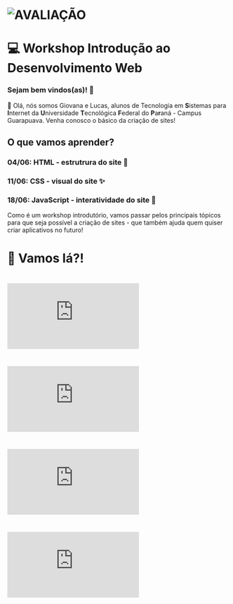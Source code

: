 # ![AVALIAÇÃO](https://forms.gle/EHdAd7vLzVdJrgD78)

# 💻 Workshop Introdução ao Desenvolvimento Web

### Sejam bem vindos(as)! 🎉  

👋 Olá, nós somos Giovana e Lucas, alunos de Tecnologia em **S**istemas para **I**nternet da **U**niversidade **T**ecnológica **F**ederal do **P**a**r**aná - Campus Guarapuava.
Venha conosco o básico da criação de sites!

## O que vamos aprender?
### 04/06: HTML - estrutrura do site 🧬
### 11/06: CSS - visual do site ✨
### 18/06: JavaScript - interatividade do site 💃
Como é um workshop introdutório, vamos passar pelos principais tópicos para que seja possível a criação de sites - que também ajuda quem quiser criar aplicativos no futuro!

# 🚀 Vamos lá?!

# ![TUTORIAL CONTA GITHUB](https://github.com/lucas-dziurza/workshop-web/blob/main/1_tutorial-creating-github.md)

# ![TUTORIAL VSCODE](https://github.com/lucas-dziurza/workshop-web/blob/main/Install-VSCode.md)

# ![TUTORIAL USANDO VSCODE + LIVE SERVER](https://github.com/lucas-dziurza/workshop-web/blob/main/3_tutorial-using-vscode.md)

# ![TUTORIAL USANDO GIT](https://github.com/lucas-dziurza/workshop-web/blob/main/4_tutorial-using-git.md)
